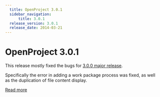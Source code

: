 ```yaml
---
  title: OpenProject 3.0.1
  sidebar_navigation:
      title: 3.0.1
  release_version: 3.0.1
  release_date: 2014-03-21
---
```


# OpenProject 3.0.1

This release mostly fixed the bugs for [3.0.0 major release](../3-0-0/).

Specifically the error in adding a work package process was fixed, as
well as the duplication of file content display.

[Read more](https://community.openproject.org/versions/296)

